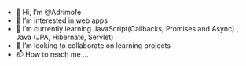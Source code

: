 - 👋 Hi, I’m @Adrimofe
- 👀 I’m interested in web apps
- 🌱 I’m currently learning JavaScript(Callbacks, Promises and Async) , Java (JPA, Hibernate, Servlet) 
- 💞️ I’m looking to collaborate on learning projects
- 📫 How to reach me ...

<!---
Adrimofe/Adrimofe is a ✨ special ✨ repository because its `README.md` (this file) appears on your GitHub profile.
You can click the Preview link to take a look at your changes.
--->
